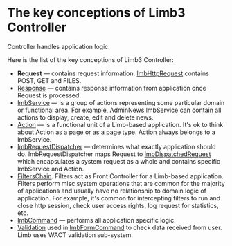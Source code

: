# The key conceptions of Limb3 Controller
Controller handles application logic.

Here is the list of the key conceptions of Limb3 Controller:

* **Request** — contains request information. [lmbHttpRequest](../../../net/docs/en/net/lmb_http_request.md) contains POST, GET and FILES.
* [Response](../../../net/docs/en/net/lmb_http_response.md) — contains response information from application once Request is processed.
* [lmbService](./lmb_service.md) — is a group of actions representing some particular domain or functional area. For example, AdminNews lmbService can contain all actions to display, create, edit and delete news.
* [Action](./action.md) — is a functional unit of a Limb-based application. It's ok to think about Action as a page or as a page type. Action always belongs to a lmbService.
* [lmbRequestDispatcher](./lmb_request_dispatcher.md) — determines what exactly application should do. lmbRequestDispatcher maps Request to [lmbDispatchedRequest](./lmb_dispatched_request.md) which encapsulates a system request as a whole and contains specific lmbService and Action.
* [FiltersChain](./filters.md). Filters act as Front Controller for a Limb-based application. Filters perform misc system operations that are common for the majority of applications and usually have no relationship to domain logic of application. For example, it's common for intercepting filters to run and close http session, check user access rights, log request for statistics, etc.
* [lmbCommand](./lmb_command.md) — performs all application specific logic.
* [Validation](./validation.md) used in [lmbFormCommand](./lmb_form_command.md) to check data received from user. Limb uses WACT validation sub-system.
